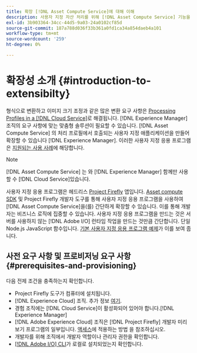 ```yaml
---
title: 확장 [!DNL Asset Compute Service]에 대해 이해
description: 사용자 지정 자산 처리를 위해 [!DNL Asset Compute Service] 기능을 확장하는 시기와 방법.
exl-id: 3b903364-34cc-44d5-9a03-24a0102cf85d
source-git-commit: 187a788d036f33b361a0fd1ca34a854daeb4a101
workflow-type: tm+mt
source-wordcount: '259'
ht-degree: 0%

---
```


# 확장성 소개 {#introduction-to-extensibilty}

형식으로 변환하고 이미지 크기 조정과 같은 많은 변환 요구 사항은 [Processing Profiles in a [!DNL Cloud Service]](https://experienceleague.adobe.com/docs/experience-manager-cloud-service/assets/asset-microservices-overview.html)로 해결됩니다.  [!DNL Experience Manager]  조직의 요구 사항에 맞는 맞춤형 솔루션이 필요할 수 있습니다. [!DNL Asset Compute Service] 의 처리 프로필에서 호출되는 사용자 지정 애플리케이션을 만들어 확장할 수 있습니다  [!DNL Experience Manager]. 이러한 사용자 지정 응용 프로그램은 [지원되는 사용 사례](https://experienceleague.adobe.com/docs/experience-manager-cloud-service/assets/manage/asset-microservices-configure-and-use.html)에 해당합니다.

>[!NOTE]
>
>[!DNL Asset Compute Service] 는 와  [!DNL Experience Manager] 함께만 사용할 수  [!DNL Cloud Service]있습니다.

사용자 지정 응용 프로그램은 헤드리스 [Project Firefly](https://github.com/AdobeDocs/project-firefly) 앱입니다. [Asset compute SDK](https://github.com/adobe/asset-compute-sdk) 및 Project Firefly 개발자 도구를 통해 사용자 지정 응용 프로그램을 사용하여 [!DNL Asset Compute Service]을(를) 간단하게 확장할 수 있습니다. 이를 통해 개발자는 비즈니스 로직에 집중할 수 있습니다. 사용자 지정 응용 프로그램을 만드는 것은 서버를 사용하지 않는 [!DNL Adobe I/O] 런타임 작업을 만드는 것만큼 간단합니다. 단일 Node.js JavaScript 함수입니다. [기본 사용자 지정 응용 프로그램 예제](https://github.com/adobe/asset-compute-example-workers/blob/master/projects/worker-basic/worker-basic.js)가 이를 보여 줍니다.

## 사전 요구 사항 및 프로비저닝 요구 사항 {#prerequisites-and-provisioning}

다음 전제 조건을 충족하는지 확인합니다.

* Project Firefly 도구가 컴퓨터에 설치됩니다.
* [!DNL Experience Cloud] 조직. 추가 정보 [여기](https://github.com/AdobeDocs/project-firefly/blob/master/getting_started/setup.md#acquire-access-and-credentials).
* 경험 조직에는 [!DNL Cloud Service]이 활성화되어 있어야 합니다.[!DNL Experience Manager]
* [!DNL Adobe Experience Cloud] 조직은  [!DNL Project Firefly] 개발자 미리 보기 프로그램의 일부입니다. [액세스](https://github.com/AdobeDocs/project-firefly/blob/master/overview/getting_access.md)에 적용하는 방법 을 참조하십시오.
* 개발자를 위해 조직에서 개발자 역할이나 관리자 권한을 확인합니다.
* [[!DNL Adobe I/O] CLI](https://github.com/adobe/aio-cli)가 로컬로 설치되었는지 확인합니다.

<!-- TBD for later:

* What all accesses and licenses are required?
* What all permissions are required to create, debug, and deploy custom applications?
* How do developers get access and provision the required apps?
* What is repository management?
* Anything on security and data transfer?
* What about handling personal or sensitive information?
* Custom application SLA is dependent on SLAs of various services it depends on.
* Document how the devs can get to know the KPIs of their custom applications. The KPIs are dependent on the performance at Adobe's side, amongst other things.
-->
